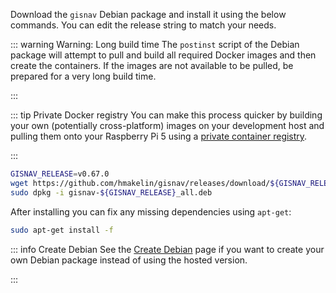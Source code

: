 Download the `gisnav` Debian package and install it using the below commands. You can edit the release string to match your needs.

::: warning Warning: Long build time
The `postinst` script of the Debian package will attempt to pull and build all required Docker images and then create the containers. If the images are not available to be pulled, be prepared for a very long build time.

:::

::: tip Private Docker registry
You can make this process quicker by building your own (potentially cross-platform) images on your development host and pulling them onto your Raspberry Pi 5 using a [private container registry](/deploy-with-docker-compose#private-registry).

:::

```bash
GISNAV_RELEASE=v0.67.0
wget https://github.com/hmakelin/gisnav/releases/download/${GISNAV_RELEASE}/gisnav-${GISNAV_RELEASE}_all.deb -O gisnav-${GISNAV_RELEASE}_all.deb
sudo dpkg -i gisnav-${GISNAV_RELEASE}_all.deb
```

After installing you can fix any missing dependencies using `apt-get`:

```bash
sudo apt-get install -f
```

::: info Create Debian
See the [Create Debian](/create-debian) page if you want to create your own Debian package instead of using the hosted version.

:::
